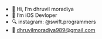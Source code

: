 - 👋 Hi, I’m dhruvil moradiya
- 🚀 I’m iOS Devloper
- 🔍 instagram: @swift.programmers
- 📧 dhruvilmoradiya989@gmail.com


<!---
dhruvil989/dhruvil989 is a ✨ special ✨ repository because its `README.md` (this file) appears on your GitHub profile.
You can click the Preview link to take a look at your changes.
--->
